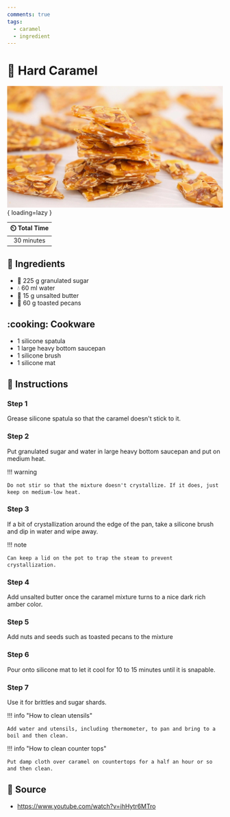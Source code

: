 ```yaml
---
comments: true
tags:
  - caramel
  - ingredient
---
```

# :candy: Hard Caramel

![Hard Caramel](../../assets/images/hard-caramel.jpg){ loading=lazy }

| :timer_clock: Total Time |
|:-----------------------: |
| 30 minutes |

## :salt: Ingredients

- :candy: 225 g granulated sugar
- :droplet: 60 ml water
- :butter: 15 g unsalted butter
- :chestnut: 60 g toasted pecans

## :cooking: Cookware

- 1 silicone spatula
- 1 large heavy bottom saucepan
- 1 silicone brush
- 1 silicone mat

## :pencil: Instructions

### Step 1

Grease silicone spatula so that the caramel doesn't stick to it.

### Step 2

Put granulated sugar and water in large heavy bottom saucepan and put on medium heat.

!!! warning

    Do not stir so that the mixture doesn't crystallize. If it does, just keep on medium-low heat.

### Step 3

If a bit of crystallization around the edge of the pan, take a silicone brush and dip in water and wipe away.

!!! note

    Can keep a lid on the pot to trap the steam to prevent crystallization.

### Step 4

Add unsalted butter once the caramel mixture turns to a nice dark rich amber color.

### Step 5

Add nuts and seeds such as toasted pecans to the mixture

### Step 6

Pour onto silicone mat to let it cool for 10 to 15 minutes until it is snapable.

### Step 7

Use it for brittles and sugar shards.

!!! info "How to clean utensils"

    Add water and utensils, including thermometer, to pan and bring to a boil and then clean.

!!! info "How to clean counter tops"

    Put damp cloth over caramel on countertops for a half an hour or so and then clean.

## :link: Source

- <https://www.youtube.com/watch?v=ihHytr6MTro>
